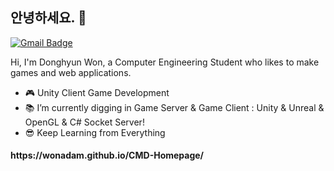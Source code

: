 ## 안녕하세요. 👋
[![Gmail Badge](https://img.shields.io/badge/-Gmail-c14438?style=flat-square&logo=Gmail&logoColor=white&link=mailto:contato.weltonf@gmail.com)](mailto:ehdgus5500@gmail.com)

Hi, I'm Donghyun Won, a Computer Engineering Student who likes to make games and web applications.

- :video_game: Unity Client Game Development
- :books: I’m currently digging in Game Server & Game Client : Unity & Unreal & OpenGL & C# Socket Server!
- :sunglasses: Keep Learning from Everything


<h4>https://wonadam.github.io/CMD-Homepage/</h4>
